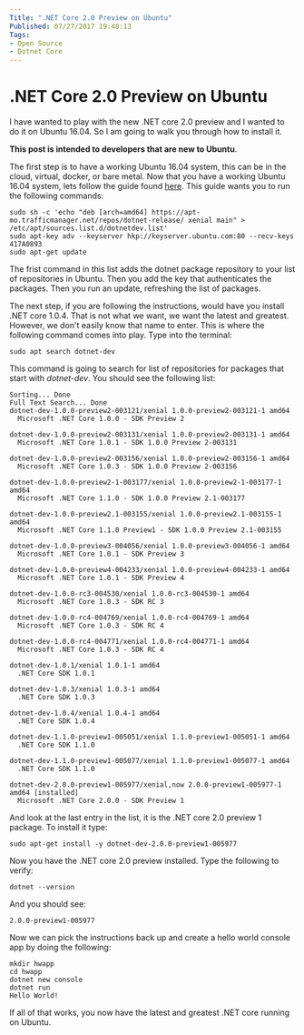 ```yaml
---
Title: ".NET Core 2.0 Preview on Ubuntu"
Published: 07/27/2017 19:48:13
Tags: 
- Open Source
- Dotnet Core
---
```

# .NET Core 2.0 Preview on Ubuntu

I have wanted to play with the new .NET core 2.0 preview and I wanted to do it on Ubuntu 16.04. So I am going to walk you through how to install it.

**This post is intended to developers that are new to Ubuntu**.

The first step is to have a working Ubuntu 16.04 system, this can be in the cloud, virtual, docker, or bare metal. Now that you have a working Ubuntu 16.04 system, lets follow the guide found [here](https://www.microsoft.com/net/core#linuxubuntu). This guide wants you to run the following commands:

```
sudo sh -c 'echo "deb [arch=amd64] https://apt-mo.trafficmanager.net/repos/dotnet-release/ xenial main" > /etc/apt/sources.list.d/dotnetdev.list'
sudo apt-key adv --keyserver hkp://keyserver.ubuntu.com:80 --recv-keys 417A0893
sudo apt-get update
```

The frist command in this list adds the dotnet package repository to your list of repositories in Ubuntu. Then you add the key that authenticates the packages. Then you run an update, refreshing the list of packages.

The next step, if you are following the instructions, would have you install .NET core 1.0.4. That is not what we want, we want the latest and greatest. However, we don't easily know that name to enter. This is where the following command comes into play. Type into the terminal:

```
sudo apt search dotnet-dev
```

This command is going to search for list of repositories for packages that start with *dotnet-dev*. You should see the following list:

```
Sorting... Done
Full Text Search... Done
dotnet-dev-1.0.0-preview2-003121/xenial 1.0.0-preview2-003121-1 amd64
  Microsoft .NET Core 1.0.0 - SDK Preview 2

dotnet-dev-1.0.0-preview2-003131/xenial 1.0.0-preview2-003131-1 amd64
  Microsoft .NET Core 1.0.1 - SDK 1.0.0 Preview 2-003131

dotnet-dev-1.0.0-preview2-003156/xenial 1.0.0-preview2-003156-1 amd64
  Microsoft .NET Core 1.0.3 - SDK 1.0.0 Preview 2-003156

dotnet-dev-1.0.0-preview2-1-003177/xenial 1.0.0-preview2-1-003177-1 amd64
  Microsoft .NET Core 1.1.0 - SDK 1.0.0 Preview 2.1-003177

dotnet-dev-1.0.0-preview2.1-003155/xenial 1.0.0-preview2.1-003155-1 amd64
  Microsoft .NET Core 1.1.0 Preview1 - SDK 1.0.0 Preview 2.1-003155

dotnet-dev-1.0.0-preview3-004056/xenial 1.0.0-preview3-004056-1 amd64
  Microsoft .NET Core 1.0.1 - SDK Preview 3

dotnet-dev-1.0.0-preview4-004233/xenial 1.0.0-preview4-004233-1 amd64
  Microsoft .NET Core 1.0.1 - SDK Preview 4

dotnet-dev-1.0.0-rc3-004530/xenial 1.0.0-rc3-004530-1 amd64
  Microsoft .NET Core 1.0.3 - SDK RC 3

dotnet-dev-1.0.0-rc4-004769/xenial 1.0.0-rc4-004769-1 amd64
  Microsoft .NET Core 1.0.3 - SDK RC 4

dotnet-dev-1.0.0-rc4-004771/xenial 1.0.0-rc4-004771-1 amd64
  Microsoft .NET Core 1.0.3 - SDK RC 4

dotnet-dev-1.0.1/xenial 1.0.1-1 amd64
  .NET Core SDK 1.0.1

dotnet-dev-1.0.3/xenial 1.0.3-1 amd64
  .NET Core SDK 1.0.3

dotnet-dev-1.0.4/xenial 1.0.4-1 amd64
  .NET Core SDK 1.0.4

dotnet-dev-1.1.0-preview1-005051/xenial 1.1.0-preview1-005051-1 amd64
  .NET Core SDK 1.1.0

dotnet-dev-1.1.0-preview1-005077/xenial 1.1.0-preview1-005077-1 amd64
  .NET Core SDK 1.1.0

dotnet-dev-2.0.0-preview1-005977/xenial,now 2.0.0-preview1-005977-1 amd64 [installed]
  Microsoft .NET Core 2.0.0 - SDK Preview 1
```

And look at the last entry in the list, it is the .NET core 2.0 preview 1 package. To install it type:

```
sudo apt-get install -y dotnet-dev-2.0.0-preview1-005977
```

Now you have the .NET core 2.0 preview installed.  Type the following to verify:

```
dotnet --version
```

And you should see:

```
2.0.0-preview1-005977
```

Now we can pick the instructions back up and create a hello world console app by doing the following:

```
mkdir hwapp
cd hwapp
dotnet new console
dotnet run
Hello World!
```

If all of that works, you now have the latest and greatest .NET core running on Ubuntu.